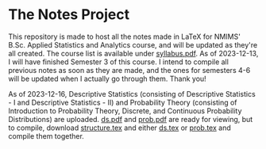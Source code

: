 # The Notes Project

This repository is made to host all the notes made in LaTeX for NMIMS' B.Sc. Applied Statistics and Analytics course, and will be updated as they're all created. The course list is available under [syllabus.pdf](https://github.com/kae-vm/the-notes-project/blob/main/syllabus.pdf). As of 2023-12-13, I will have finished Semester 3 of this course. I intend to compile all previous notes as soon as they are made, and the ones for semesters 4-6 will be updated when I actually go through them.
Thank you!

As of 2023-12-16, Descriptive Statistics (consisting of Descriptive Statistics - I and Descriptive Statistics - II) and Probability Theory (consisting of Introduction to Probability Theory, Discrete, and Continuous Probability Distributions) are uploaded. [ds.pdf](https://github.com/kae-vm/the-notes-project/blob/main/ds.pdf) and [prob.pdf](https://github.com/kae-vm/the-notes-project/blob/main/prob.pdf) are ready for viewing, but to compile, download [structure.tex](https://github.com/kae-vm/the-notes-project/blob/main/structure.tex) and either [ds.tex](https://github.com/kae-vm/the-notes-project/blob/main/ds.tex) or [prob.tex](https://github.com/kae-vm/the-notes-project/blob/main/prob.tex) and compile them together.

